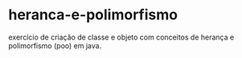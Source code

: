 # heranca-e-polimorfismo
exercício de criação de classe e objeto com conceitos de herança e polimorfismo (poo) em java.
